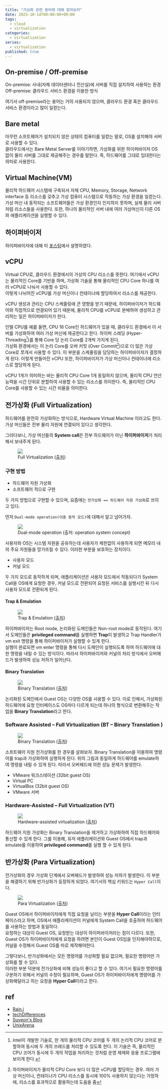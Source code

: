 ```yaml
---
title: "가상화 관련 용어에 대해 알아보자"
date: 2023-10-14T00:00:00+09:00
tags:
  - cloud
  - virtualization
categories:
  - virtualization
series:
  - virtualization
published: true
---
```


## On-premise / Off-premise

On-premise: 사내(자체 데이터센터나 전산실)에 서버를 직접 설치하여 사용하는 환경  
Off-premise: 클라우드 서비스 환경을 이용한 방식

여기서 off-premise라는 용어는 거의 사용되지 않으며, 클라우드 환경 혹은 클라우드 서비스 환경이라고 많이 일컫는다.

## Bare metal

아무런 소프트웨어가 설치되지 않은 상태의 컴퓨터를 일컫는 말로, OS를 설치해야 서버로 사용할 수 있다.  
클라우드에서는 Bare Metal Server를 이야기하면, 가상화를 위한 하이퍼바이저 OS 없이 물리 서버를 그대로 제공해주는 경우를 말한다.
즉, 하드웨어를 그대로 임대한다는 의미로 사용한다.

## Virtual Machine(VM)

물리적 하드웨어 시스템에 구축되서 자체 CPU, Memory, Storage, Network interface 등 리소스를 갖추고 가상 컴퓨터 시스템으로 작동하는 가상 환경을 일컫는다.  
가상 머신 내 동작되는 소프트웨어들은 가상 환경인지 인지하지 못하며, 실제 물리 서버처럼 리소스들을 사용한다. 또한, 하나의 물리적인 서버 내에 여러 가상머신이 다른 OS와 애플리케이션을 실행할 수 있다.

## 하이퍼바이저

하이퍼바이저에 대해 이 [포스팅](https://20h.dev/post/cloud/virtualization/)에서 설명하였다.

## vCPU

Virtual CPU로, 클라우드 환경에서의 가상의 CPU 리소스를 뜻한다. 여기에서 vCPU는 물리적인 Core를 기반을 하며, 가상화 기술을 통해 물리적인 CPU Core 하나를 여러 vCPU로 나눠서 사용할 수 있다.  
이렇게 나뉘어진 vCPU를 가상 머신이나 컨테이너에 할당하여서 리소스를 제공한다.  

vCPU 생성과 관리는 CPU 스케줄링에 큰 영향을 받기 때문에, 하이퍼바이저가 하드웨어와 직접적으로 연결되어 있기 때문에, 물리적 CPU를 vCPU로 분배하여 생성하고 관리하는 일은 하이퍼바이저가 한다.

인텔 CPU를 예를 들면, CPU 16 Core인 하드웨어가 있을 때, 클라우드 환경에서 이 서버를 가상화하여 여러 가상 머신에 제공한다고 한다. 하이퍼 스레딩 (Hyper-Threading[^hyper-threading])를 통해 Core 당 논리 Core를 2개씩 가지게 된다.  
가상화 환경에서는 이 논리 Core를 오버 커밋 (Over Commit[^over-commit])으로 더 많은 가상 Core로 쪼개서 사용할 수 있다. 이 부분을 스케줄링을 담당하는 하이퍼바이저가 결정하게 된다. 이렇게 만들어진 vCPU 또한, 하이퍼바이저가 가상 머신이나 컨테이너에 리소스로 할당하게 된다.


vCPU 1개가 의미하는 바는 물리적 CPU Core 1개 동일하지 않으며, 물리적 CPU 연산 능력을 시간 단위로 분할하여 사용할 수 있는 리소스를 의미한다. 즉, 물리적인 CPU Core를 사용할 수 있는 시간 비율을 의미한다.

## 전가상화 (Full Virtualization)

하드웨어를 완전히 가상화하는 방식으로, Hardware Virtual Machine 이라고도 한다. 가상 머신들은 전부 물리 자원에 연결되어 있다고 생각한다.  

그러다보니, 가상 머신들의 **System call**은 전부 하드웨어가 아닌 **하이퍼바이저**가 처리해서 보내주게 된다.

<figure>
  <img src="https://github.com/lee20h/blog/assets/59367782/41ac69cd-7524-46b1-83dc-90f9ec87ec13"/>
  <figcaption>
    Full Virtualization (<a href="https://techdifferences.com/difference-between-full-virtualization-and-paravirtualization.html">출처</a>)
  </figcaption>
</figure>

### 구현 방법

- 하드웨어 자원 가상화
- 소프트웨어 적으로 구현

두 가지 방법으로 구현할 수 있으며, 요즘에는 `전가상화 == 하드웨어 자원 가상화`로 쓰이고 있다.

먼저 `Dual-mode operation(이중 동작 모드)`에 대해서 알고 넘어가자.

<figure>
  <img src="https://github.com/lee20h/blog/assets/59367782/23f8bccc-84b4-4c61-9ac6-e29262e80f0f"/>
  <figcaption>
    Dual-mode operation (출처: operation system concept)
  </figcaption>
</figure>

사용자와 OS는 시스템 자원을 공유하는데 사용자가 제한없이 사용하게 되면 메모리 내의 주요 자원들을 망가뜨릴 수 있다. 이러한 부분을 보호하는 장치이다.

- 사용자 모드
- 커널 모드

두 가지 모드로 동작하게 되며, 애플리케이션은 사용자 모드에서 작동되다가 System Call을 OS에게 요청한 경우, 커널 모드로 전환되어 요청된 서비스를 실행시킨 뒤 다시 사용자 모드로 전환되게 된다.

#### Trap & Emulation

<figure>
  <img src="https://github.com/lee20h/blog/assets/59367782/be474a24-0fe3-49e6-a6f2-ecaf36bbb3b4"/>
  <figcaption>
    Trap & Emulation (<a href="https://suyeon96.tistory.com/53#Full%--Virtualization%---%EC%A-%--%EA%B-%--%EC%--%--%ED%--%---">출처</a>)
  </figcaption>
</figure>

하이퍼바이저는 Root mode, 논리화된 도메인들은 Non-root mode로 동작된다. 여기서 도메인들은 **privileged command**를 실행하면 **Trap**이 발생하고 Trap Handler가 vm exit 명령을 통해 하이퍼바이저가 실행할 수 있게 한다.  
실행이 완료되면 vm enter 명령을 통해 다시 도메인이 실행되도록 하여 하드웨어에 대한 명령을 내릴 수 있는 방식이다. 따라서 하이퍼바이저와 커널의 처리 방식에서 오버헤드가 발생하여 성능 저하가 일어난다.

#### Binary Translation

<figure>
  <img src="https://github.com/lee20h/blog/assets/59367782/7308d85c-6ebc-41b2-8584-bc3c1bbc035c"/>
  <figcaption>
    Binary Translation (<a href="https://suyeon96.tistory.com/53#Full%--Virtualization%---%EC%A-%--%EA%B-%--%EC%--%--%ED%--%---">출처</a>)
  </figcaption>
</figure>

논리화된 도메인에서 Guest OS는 다양한 OS를 사용할 수 있다. 이로 인해서, 가상화된 하드웨어에 요청 인터페이스도 OS마다 다르게 되는데 하나의 형식으로 변환해주는 작업을 **Binary Translation**라고 한다. 


### Software Assisted – Full Virtualization  (BT – Binary Translation )

<figure>
  <img src="https://github.com/lee20h/blog/assets/59367782/5e5850b7-acb8-49d1-8823-117ef178e48f"/>
  <figcaption>
    Binary Translation (<a href="https://www.unixarena.com/2017/12/para-virtualization-full-virtualization-hardware-assisted-virtualization.html">출처</a>)
  </figcaption>
</figure>

소프트웨어 지원 전가상화를 한 경우를 살펴보자. Binary Translation을 이용하여 명령어를 trap과 가상화하여 실행하게 된다. 위의 그림과 동일하게 하드웨어를 emulate하여 명령을 내릴 수 있게 된다. 따라서 오버헤드에 의한 성능 문제가 발생한다.

- VMware 워크스테이션 (32bit guest OS)
- Virtual PC
- VirtualBox (32bit guest OS)
- VMware 서버

### Hardware-Assisted –  Full Virtualization  (VT)

<figure>
  <img src="https://github.com/lee20h/blog/assets/59367782/b7838ee0-79bd-47da-877d-4e0ba8e38db4"/>
  <figcaption>
    Hardware-assisted virtualization (<a href="https://www.unixarena.com/2017/12/para-virtualization-full-virtualization-hardware-assisted-virtualization.html">출처</a>)
  </figcaption>
</figure>

하드웨어 지원 가상화는 Binary Translation을 제거하고 가상화하여 직접 하드웨어와 통신할 수 있게 한다. 그를 이용해, 유저 애플리케이션와 Guest OS에서 trap과 emulate를 이용하여 **privileged command**를 실행 할 수 있게 된다.

## 반가상화 (Para Virtualization)

전가상화의 경우 가상화 단계에서 오버헤드가 발생하여 성능 저하가 발생한다. 이 부분을 해결하기 위해 반가상화가 등장하게 되었다. 여기서의 핵심 키워드는 `Hyper Call`이다.

<figure>
  <img src="https://github.com/lee20h/blog/assets/59367782/4ef08ecc-f451-4328-a746-80d074d1e789"/>
  <figcaption>
    Para Virtualization (<a href="https://techdifferences.com/difference-between-full-virtualization-and-paravirtualization.html">출처</a>)
  </figcaption>
</figure>

Guest OS에서 하이퍼바이저에게 직접 요청을 날리는 부분을 **Hyper Call**이라는 인터페이스라고 하며, OS에서 애플리케이션이 커널에게 System Call을 호출하여 하드웨어를 사용하는 방법과 동일하다.  
요청하는 대상이 Guest OS, 요청받는 대상이 하이퍼바이저라는 점이 다르다. 또한, Guest OS가 하이퍼바이저에게 요청을 하려면 본인이 Guest OS임을 인지해야하므로, 커널을 수정해서 Guest OS를 따로 제작해야한다.

그렇다보니, 반가상화에서는 모든 명령어를 가상화할 필요 없으며, 필요한 명령어만 가상화를 할 수 있다.  
이러한 부분 덕분에 전가상화에 비해 성능이 좋다고 할 수 있다. 여기서 필요한 명령어를 구분하기 위해서 커널의 수정이 필요하며, Guest OS가 하이퍼바이저에게 명령어를 가상화해달라고 하는 요청을 **Hyper Call**이라고 한다.


## ref

- [Rain.i](http://cloudrain21.com/terms-about-virtualization)
- [techDifferences](https://techdifferences.com/difference-between-full-virtualization-and-paravirtualization.html)
- [Suyeon's Blog](https://suyeon96.tistory.com/53)
- [UnixArena](https://www.unixarena.com/2017/12/para-virtualization-full-virtualization-hardware-assisted-virtualization.html)

[^hyper-threading]: Intel이 개발한 기술로, 한 개의 물리적 CPU 코어를 두 개의 논리적 CPU 코어로 분할하여 동시에 두 개의 쓰레드를 처리할 수 있도록 한다. 이 기술은 즉, 물리적인 CPU 코어가 동시에 두 개의 작업을 처리하는 것처럼 운영 체제와 응용 프로그램에 보이게 한다.
[^over-commit]: 하이퍼바이저가 물리적 CPU Core 보다 더 많은 vCPU를 할당하는 경우. 여러 가상 머신이나, 컨테이너가 CPU 리소스를 동시에 100% 사용하지 않는다는 가정하에, 리소스를 효과적으로 활용하는데 도움을 줌
